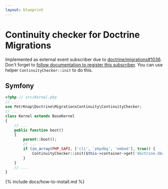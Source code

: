 ```yaml
---
layout: blueprint
---
```

# Continuity checker for Doctrine Migrations

Implemented as external event subscriber due to [doctrine/migrations#1036](https://github.com/doctrine/migrations/issues/1036).
Don't forget to [follow documentation to register this subscriber](https://www.doctrine-project.org/projects/doctrine-migrations/en/latest/reference/events.html).
You can use helper `ContinuityChecker::init` to do this.


## Symfony

```php
<?php // src/Kernel.php
// ...
use PetrKnap\Doctrine\MigrationsContinuity\ContinuityChecker;
// ...
class Kernel extends BaseKernel
{
    // ...
    public function boot()
    {
        parent::boot();
        // ...
        if (in_array(PHP_SAPI, ['cli', 'phpdbg', 'embed'], true)) {
            ContinuityChecker::init($this->container->get('doctrine.dbal.default_connection'));
        }
    }
    // ...
}
```


{% include docs/how-to-install.md %}
